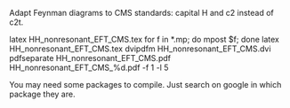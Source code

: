 Adapt Feynman diagrams to CMS standards: capital H and c2 instead of c2t.

latex HH_nonresonant_EFT_CMS.tex
for f in *.mp; do mpost $f; done
latex HH_nonresonant_EFT_CMS.tex
dvipdfm HH_nonresonant_EFT_CMS.dvi
pdfseparate HH_nonresonant_EFT_CMS.pdf HH_nonresonant_EFT_CMS_%d.pdf -f 1 -l 5

You may need some packages to compile. Just search on google in which package they are.